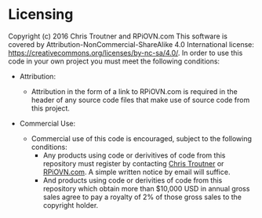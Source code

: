 # Licensing

Copyright (c) 2016 Chris Troutner and RPiOVN.com This software is covered by Attribution-NonCommercial-ShareAlike 4.0 International license: https://creativecommons.org/licenses/by-nc-sa/4.0/. In order to use this code in your own project you must meet the following conditions:

* Attribution:
  * Attribution in the form of a link to RPiOVN.com is required in the header of any source code files that make use of source code from this project.

* Commercial Use:
  * Commercial use of this code is encouraged, subject to the following conditions:
    * Any products using code or derivitives of code from this repository must register by contacting [Chris Troutner](mailto:chris.troutner@gmail.com) or [RPiOVN.com](http://rpiovn.com). A simple written notice by email will suffice.
    * And products using code or derivities of code from this repository which obtain more than $10,000 USD in annual gross sales agree to pay a royalty of 2% of those gross sales to the copyright holder. 
